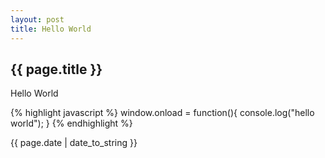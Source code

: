 ```yaml
---
layout: post
title: Hello World
---
```

<h2>{{ page.title }}</h2>
<p>Hello World</p>
{% highlight javascript %}
window.onload = function(){
  console.log("hello world");
}
{% endhighlight %}
<p>{{ page.date | date_to_string }}</p>
